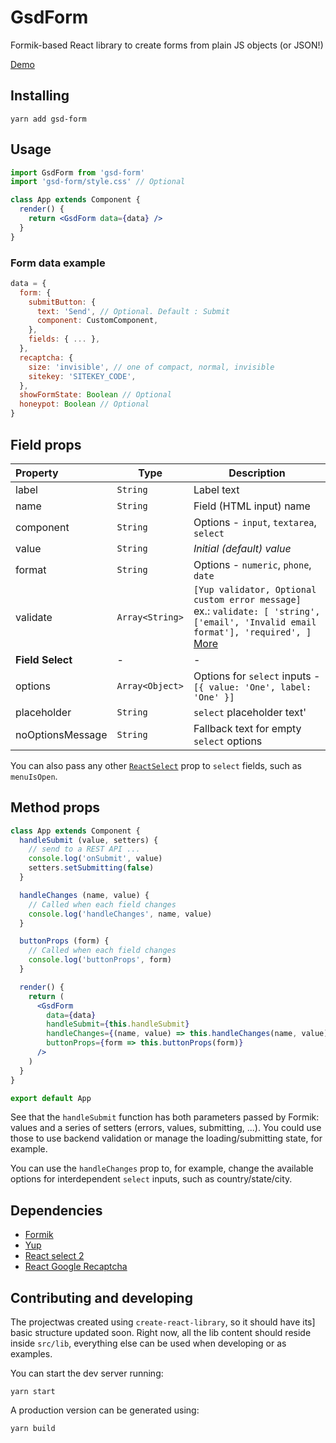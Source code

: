 # GsdForm

Formik-based React library to create forms from plain JS objects (or JSON!)

[Demo](https://codesandbox.io/s/zlrmp3o77l)

## Installing

```
yarn add gsd-form
```

## Usage

```jsx
import GsdForm from 'gsd-form'
import 'gsd-form/style.css' // Optional

class App extends Component {
  render() {
    return <GsdForm data={data} />
  }
}
```

### Form data example

```js
data = {
  form: {
    submitButton: {
      text: 'Send', // Optional. Default : Submit
      component: CustomComponent,
    },
    fields: { ... },
  },
  recaptcha: {
    size: 'invisible', // one of compact, normal, invisible
    sitekey: 'SITEKEY_CODE',
  },
  showFormState: Boolean // Optional
  honeypot: Boolean // Optional
}

```

## Field props
| Property | Type | Description |
|:---- | ---- | ------ |
| label | `String` | Label text |
| name | `String` | Field (HTML input) name |
| component | `String` | Options - `input`, `textarea`, `select` |
| value | `String` | *Initial (default) value* |
| format | `String` | Options - `numeric`, `phone`, `date` |
| validate | `Array<String>` | `[Yup validator, Optional custom error message]`<br>ex.: `validate: [ 'string', ['email', 'Invalid email format'], 'required', ]`<br>[More](https://github.com/jquense/yup) |
| __Field Select__ | - | - |
| options | `Array<Object>` | Options for `select` inputs - `[{ value: 'One', label: 'One' }]` |
| placeholder | `String` | `select` placeholder text' |
| noOptionsMessage | `String` | Fallback text for empty `select` options |

You can also pass any other [`ReactSelect`](https://github.com/JedWatson/react-select) prop to `select` fields, such as `menuIsOpen`.

## Method props

```jsx
class App extends Component {
  handleSubmit (value, setters) {
    // send to a REST API ...
    console.log('onSubmit', value)
    setters.setSubmitting(false)
  }

  handleChanges (name, value) {
    // Called when each field changes
    console.log('handleChanges', name, value)
  }

  buttonProps (form) {
    // Called when each field changes
    console.log('buttonProps', form)
  }

  render() {
    return (
      <GsdForm
        data={data}
        handleSubmit={this.handleSubmit}
        handleChanges={(name, value) => this.handleChanges(name, value)}
        buttonProps={form => this.buttonProps(form)}
      />
    )
  }
}

export default App
```

See that the `handleSubmit` function has both parameters passed by Formik:
values and a series of setters (errors, values, submitting, ...). You could
use those to use backend validation or manage the loading/submitting state,
for example.

You can use the `handleChanges` prop to, for example, change the available
options for interdependent `select` inputs, such as country/state/city.

## Dependencies

- [Formik](https://github.com/jaredpalmer/formik)
- [Yup](https://github.com/jquense/yup)
- [React select 2](https://github.com/JedWatson/react-select)
- [React Google Recaptcha](https://github.com/dozoisch/react-google-recaptcha)

## Contributing and developing

The projectwas created using `create-react-library`, so it should have its]
basic structure updated soon. Right now, all the lib content should reside
inside `src/lib`, everything else can be used when developing or as examples.

You can start the dev server running:

```
yarn start
```

A production version can be generated using:

```
yarn build
```

